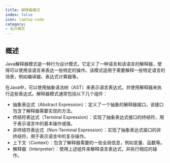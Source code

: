 ```yaml
---
title: 解释器模式
index: false
icon: laptop-code
category:
- 设计模式
---
```


## 概述

Java解释器模式是一种行为设计模式，它定义了一种语言和该语言的解释器，使得可以使用该语言来表达一些特定的操作。该模式适用于需要解释一些特定语言的场景，例如编译器、表达式计算器等。

在Java中，可以使用抽象语法树（AST）来表示语言表达式，并使用解释器来执行这些表达式。解释器模式通常包括以下几个组件：

* 抽象表达式（Abstract Expression）：定义了一个抽象的解释器接口，该接口包含了解释器需要实现的方法。
* 终结符表达式（Terminal Expression）：实现了抽象表达式接口的终结符，用于表示语言中的基本操作或值。
* 非终结符表达式（Non-Terminal Expression）：实现了抽象表达式接口的非终结符，用于表示语言中的复杂操作。
* 上下文（Context）：包含了解释器需要的一些全局信息，例如变量、函数等。
* 解释器（Interpreter）：使用上述组件来解释语言表达式，并执行相应的操作。



